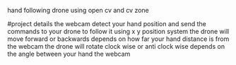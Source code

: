 hand following drone using open cv and cv zone 

#project details
the webcam detect your hand position and send the commands to your drone to follow it using x y position system 
the drone will move forward or backwards depends on how far your hand distance is from the webcam 
the drone will rotate clock wise or anti clock wise depends on the angle between your hand the webcam 
